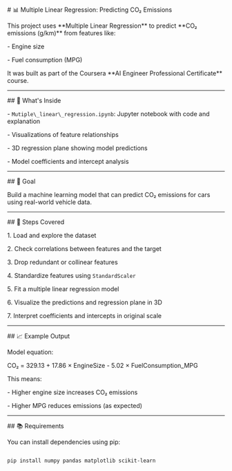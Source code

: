\# 📊 Multiple Linear Regression: Predicting CO₂ Emissions



This project uses \*\*Multiple Linear Regression\*\* to predict \*\*CO₂ emissions (g/km)\*\* from features like:



\- Engine size

\- Fuel consumption (MPG)



It was built as part of the Coursera \*\*AI Engineer Professional Certificate\*\* course.



---



\## 📁 What's Inside



\- `Mutiple\_linear\_regression.ipynb`: Jupyter notebook with code and explanation

\- Visualizations of feature relationships

\- 3D regression plane showing model predictions

\- Model coefficients and intercept analysis



---



\## 🎯 Goal



Build a machine learning model that can predict CO₂ emissions for cars using real-world vehicle data.



---



\## 📌 Steps Covered



1\. Load and explore the dataset

2\. Check correlations between features and the target

3\. Drop redundant or collinear features

4\. Standardize features using `StandardScaler`

5\. Fit a multiple linear regression model

6\. Visualize the predictions and regression plane in 3D

7\. Interpret coefficients and intercepts in original scale



---



\## 📈 Example Output



Model equation:

CO₂ = 329.13 + 17.86 × EngineSize - 5.02 × FuelConsumption\_MPG




This means:

\- Higher engine size increases CO₂ emissions

\- Higher MPG reduces emissions (as expected)



---



\## 📚 Requirements



You can install dependencies using pip:

```bash

pip install numpy pandas matplotlib scikit-learn



